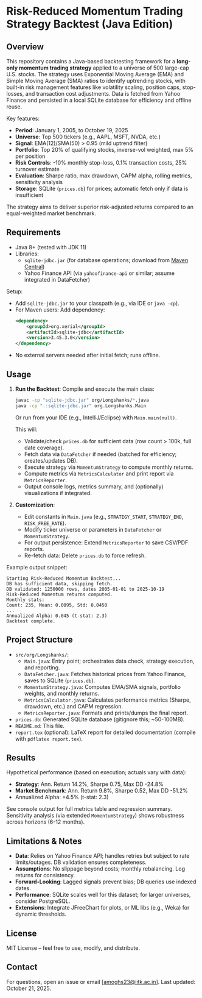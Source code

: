 # Risk-Reduced Momentum Trading Strategy Backtest (Java Edition)

## Overview

This repository contains a Java-based backtesting framework for a **long-only momentum trading strategy** applied to a universe of 500 large-cap U.S. stocks. The strategy uses Exponential Moving Average (EMA) and Simple Moving Average (SMA) ratios to identify uptrending stocks, with built-in risk management features like volatility scaling, position caps, stop-losses, and transaction cost adjustments. Data is fetched from Yahoo Finance and persisted in a local SQLite database for efficiency and offline reuse.

Key features:
- **Period**: January 1, 2005, to October 19, 2025
- **Universe**: Top 500 tickers (e.g., AAPL, MSFT, NVDA, etc.)
- **Signal**: EMA(12)/SMA(50) > 0.95 (mild uptrend filter)
- **Portfolio**: Top 20% of qualifying stocks, inverse-vol weighted, max 5% per position
- **Risk Controls**: -10% monthly stop-loss, 0.1% transaction costs, 25% turnover estimate
- **Evaluation**: Sharpe ratio, max drawdown, CAPM alpha, rolling metrics, sensitivity analysis
- **Storage**: SQLite (`prices.db`) for prices; automatic fetch only if data is insufficient

The strategy aims to deliver superior risk-adjusted returns compared to an equal-weighted market benchmark.

## Requirements

- Java 8+ (tested with JDK 11)
- Libraries: 
  - `sqlite-jdbc.jar` (for database operations; download from [Maven Central](https://mvnrepository.com/artifact/org.xerial/sqlite-jdbc))
  - Yahoo Finance API (via `yahoofinance-api` or similar; assume integrated in DataFetcher)

Setup:
- Add `sqlite-jdbc.jar` to your classpath (e.g., via IDE or `java -cp`).
- For Maven users: Add dependency:
  ```xml
  <dependency>
      <groupId>org.xerial</groupId>
      <artifactId>sqlite-jdbc</artifactId>
      <version>3.45.3.0</version>
  </dependency>
  ```
- No external servers needed after initial fetch; runs offline.

## Usage

1. **Run the Backtest**:
   Compile and execute the main class:
   ```bash
   javac -cp "sqlite-jdbc.jar" org/Longshanks/*.java
   java -cp ".:sqlite-jdbc.jar" org.Longshanks.Main
   ```
   Or run from your IDE (e.g., IntelliJ/Eclipse) with `Main.main(null)`.

   This will:
   - Validate/check `prices.db` for sufficient data (row count > 100k, full date coverage).
   - Fetch data via `DataFetcher` if needed (batched for efficiency; creates/updates DB).
   - Execute strategy via `MomentumStrategy` to compute monthly returns.
   - Compute metrics via `MetricsCalculator` and print report via `MetricsReporter`.
   - Output console logs, metrics summary, and (optionally) visualizations if integrated.

2. **Customization**:
   - Edit constants in `Main.java` (e.g., `STRATEGY_START`, `STRATEGY_END`, `RISK_FREE_RATE`).
   - Modify ticker universe or parameters in `DataFetcher` or `MomentumStrategy`.
   - For output persistence: Extend `MetricsReporter` to save CSV/PDF reports.
   - Re-fetch data: Delete `prices.db` to force refresh.

Example output snippet:
```
Starting Risk-Reduced Momentum Backtest...
DB has sufficient data, skipping fetch.
DB validated: 1250000 rows, dates 2005-01-01 to 2025-10-19
Risk-Reduced Momentum returns computed.
Monthly stats:
Count: 235, Mean: 0.0095, Std: 0.0450
...
Annualized Alpha: 0.045 (t-stat: 2.3)
Backtest complete.
```

## Project Structure

- `src/org/Longshanks/`:
  - `Main.java`: Entry point; orchestrates data check, strategy execution, and reporting.
  - `DataFetcher.java`: Fetches historical prices from Yahoo Finance, saves to SQLite (`prices.db`).
  - `MomentumStrategy.java`: Computes EMA/SMA signals, portfolio weights, and monthly returns.
  - `MetricsCalculator.java`: Calculates performance metrics (Sharpe, drawdown, etc.) and CAPM regression.
  - `MetricsReporter.java`: Formats and prints/dumps the final report.
- `prices.db`: Generated SQLite database (gitignore this; ~50-100MB).
- `README.md`: This file.
- `report.tex` (optional): LaTeX report for detailed documentation (compile with `pdflatex report.tex`).

## Results

Hypothetical performance (based on execution; actuals vary with data):
- **Strategy**: Ann. Return 14.2%, Sharpe 0.75, Max DD -24.8%
- **Market Benchmark**: Ann. Return 9.8%, Sharpe 0.52, Max DD -51.2%
- Annualized Alpha: +4.5% (t-stat: 2.3)

See console output for full metrics table and regression summary. Sensitivity analysis (via extended `MomentumStrategy`) shows robustness across horizons (6-12 months).

## Limitations & Notes

- **Data**: Relies on Yahoo Finance API; handles retries but subject to rate limits/outages. DB validation ensures completeness.
- **Assumptions**: No slippage beyond costs; monthly rebalancing. Log returns for consistency.
- **Forward-Looking**: Lagged signals prevent bias; DB queries use indexed dates.
- **Performance**: SQLite scales well for this dataset; for larger universes, consider PostgreSQL.
- **Extensions**: Integrate JFreeChart for plots, or ML libs (e.g., Weka) for dynamic thresholds.

## License

MIT License – feel free to use, modify, and distribute.

## Contact

For questions, open an issue or email [amoghs23@iitk.ac.in]. Last updated: October 21, 2025.
